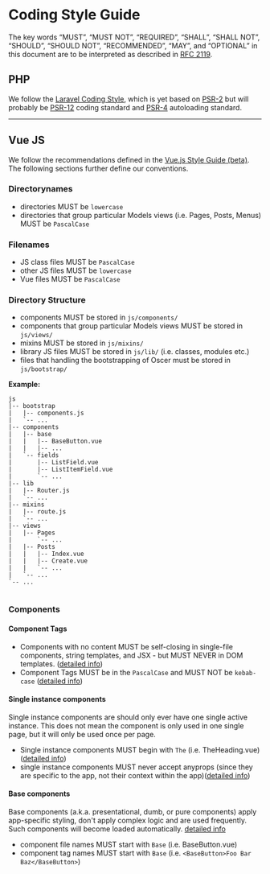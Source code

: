 # Coding Style Guide

The key words “MUST”, “MUST NOT”, “REQUIRED”, “SHALL”, “SHALL NOT”, “SHOULD”, “SHOULD NOT”, “RECOMMENDED”, “MAY”, and “OPTIONAL” in this document are to be interpreted as described in [RFC 2119](http://www.ietf.org/rfc/rfc2119.txt).

## PHP
We follow the [Laravel Coding Style](https://laravel.com/docs/7.x/contributions#coding-style), which is yet based on [PSR-2](https://www.php-fig.org/psr/psr-2/) but will probably be [PSR-12](https://www.php-fig.org/psr/psr-12/) coding standard and [PSR-4](https://www.php-fig.org/psr/psr-4/) autoloading standard.

----

## Vue JS
We follow the recommendations defined in the [Vue.js Style Guide (beta)](https://vuejs.org/v2/style-guide/).<br>
The following sections further define our conventions.

### Directorynames
- directories MUST be `lowercase`
- directories that group particular Models views (i.e. Pages, Posts, Menus) MUST be `PascalCase`

### Filenames
- JS class files MUST be `PascalCase`
- other JS files MUST be `lowercase`
- Vue files MUST be `PascalCase`

### Directory Structure
- components MUST be stored in `js/components/`
- components that group particular Models views MUST be stored in `js/views/`
- mixins MUST be stored in `js/mixins/`
- library JS files MUST be stored in `js/lib/`  (i.e. classes, modules etc.)
- files that handling the bootstrapping of Oscer must be stored in `js/bootstrap/`

**Example:**

```
js
|--	bootstrap
|	|-- components.js
|	`-- ...
|-- components
|	|-- base
|	|	|-- BaseButton.vue 
|	|	|-- ... 
|	`-- fields
|		|-- ListField.vue
|		|-- ListItemField.vue
|		`-- ...
|--	lib
|	|-- Router.js
|	`-- ...
|--	mixins
|	|-- route.js
|	`-- ...
|-- views
|	|-- Pages
|		`-- ... 
|	|-- Posts
|	|	|-- Index.vue
|	|	|-- Create.vue 
|	|	`-- ... 
|	`-- ... 
`-- ... 


```

### Components

#### Component Tags
- Components with no content MUST be self-closing in single-file components, string templates, and JSX - but MUST NEVER in DOM templates. ([detailed info](https://vuejs.org/v2/style-guide/#Self-closing-components-strongly-recommended))
- Component Tags MUST be in the `PascalCase` and MUST NOT be `kebab-case` ([detailed info](https://vuejs.org/v2/style-guide/#Single-file-component-filename-casing-strongly-recommended))

#### Single instance components
Single instance components are should only ever have one single active instance. This does not mean the component is only used in one single page, but it will only be used once per page. 
- Single instance components MUST begin with `The` (i.e. TheHeading.vue) ([detailed info](https://vuejs.orgv2/style-guide/#Single-instance-component-names-strongly-recommended))
- single instance components MUST never accept anyprops (since they are specific to the app, not their context within the app)([detailed info](https://vuejs.org/v2/style-guide/#Single-instance-component-names-strongly-recommended))

#### Base components
Base components (a.k.a. presentational, dumb, or pure components) apply app-specific styling, don't apply complex logic and are used frequently. Such components will become loaded automatically. [detailed info](https://vuejs.org/v2/style-guide/#Base-component-names-strongly-recommended)

- component file names MUST start with `Base` (i.e. BaseButton.vue)
- component tag names MUST start with `Base` (i.e. `<BaseButton>Foo Bar Baz</BaseButton>`)
